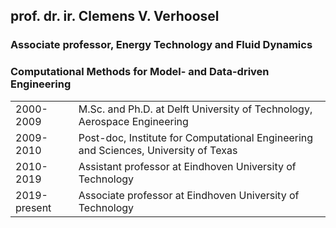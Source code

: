 
## prof. dr. ir. Clemens V. Verhoosel

### Associate professor, Energy Technology and Fluid Dynamics
### Computational Methods for Model- and Data-driven Engineering

|                      |                                                                                     |
|----------------------|-------------------------------------------------------------------------------------|
| 2000-2009            | M.Sc. and Ph.D. at Delft University of Technology, Aerospace Engineering            |
| 2009-2010            | Post-doc, Institute for Computational Engineering and Sciences, University of Texas |
| 2010-2019            | Assistant professor at Eindhoven University of Technology                           |
| 2019-present         | Associate professor at Eindhoven University of Technology                           |
